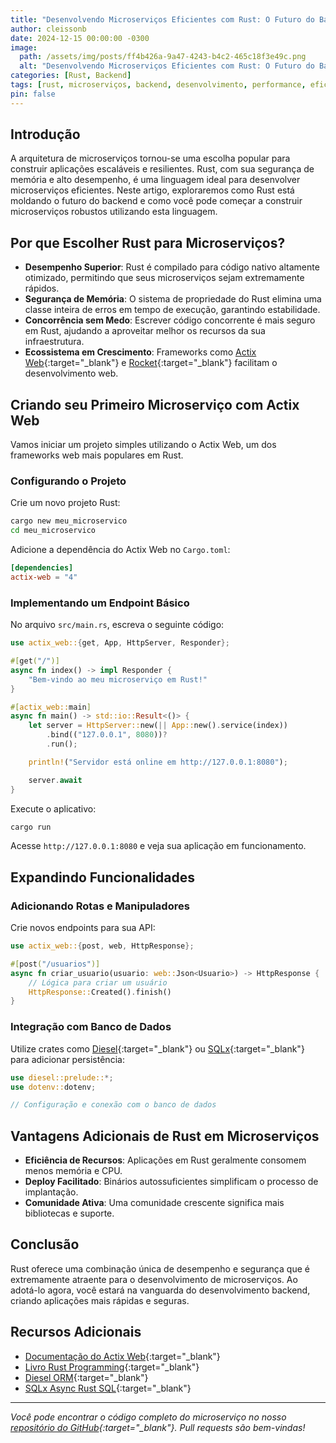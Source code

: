 ```yaml
---
title: "Desenvolvendo Microserviços Eficientes com Rust: O Futuro do Backend"
author: cleissonb
date: 2024-12-15 00:00:00 -0300
image:
  path: /assets/img/posts/ff4b426a-9a47-4243-b4c2-465c18f3e49c.png
  alt: "Desenvolvendo Microserviços Eficientes com Rust: O Futuro do Backend"
categories: [Rust, Backend]
tags: [rust, microserviços, backend, desenvolvimento, performance, eficiência]
pin: false
---
```


## Introdução

A arquitetura de microserviços tornou-se uma escolha popular para construir aplicações escaláveis e resilientes. Rust, com sua segurança de memória e alto desempenho, é uma linguagem ideal para desenvolver microserviços eficientes. Neste artigo, exploraremos como Rust está moldando o futuro do backend e como você pode começar a construir microserviços robustos utilizando esta linguagem.

## Por que Escolher Rust para Microserviços?

- **Desempenho Superior**: Rust é compilado para código nativo altamente otimizado, permitindo que seus microserviços sejam extremamente rápidos.
- **Segurança de Memória**: O sistema de propriedade do Rust elimina uma classe inteira de erros em tempo de execução, garantindo estabilidade.
- **Concorrência sem Medo**: Escrever código concorrente é mais seguro em Rust, ajudando a aproveitar melhor os recursos da sua infraestrutura.
- **Ecossistema em Crescimento**: Frameworks como [Actix Web](https://actix.rs/){:target="_blank"} e [Rocket](https://rocket.rs/){:target="_blank"} facilitam o desenvolvimento web.

## Criando seu Primeiro Microserviço com Actix Web

Vamos iniciar um projeto simples utilizando o Actix Web, um dos frameworks web mais populares em Rust.

### Configurando o Projeto

Crie um novo projeto Rust:

```bash
cargo new meu_microservico
cd meu_microservico
```

Adicione a dependência do Actix Web no `Cargo.toml`:

```toml
[dependencies]
actix-web = "4"
```

### Implementando um Endpoint Básico

No arquivo `src/main.rs`, escreva o seguinte código:

```rust
use actix_web::{get, App, HttpServer, Responder};

#[get("/")]
async fn index() -> impl Responder {
    "Bem-vindo ao meu microserviço em Rust!"
}

#[actix_web::main]
async fn main() -> std::io::Result<()> {
    let server = HttpServer::new(|| App::new().service(index))
        .bind(("127.0.0.1", 8080))?
        .run();

    println!("Servidor está online em http://127.0.0.1:8080");

    server.await
}
```

Execute o aplicativo:

```bash
cargo run
```

Acesse `http://127.0.0.1:8080` e veja sua aplicação em funcionamento.

## Expandindo Funcionalidades

### Adicionando Rotas e Manipuladores

Crie novos endpoints para sua API:

```rust
use actix_web::{post, web, HttpResponse};

#[post("/usuarios")]
async fn criar_usuario(usuario: web::Json<Usuario>) -> HttpResponse {
    // Lógica para criar um usuário
    HttpResponse::Created().finish()
}
```

### Integração com Banco de Dados

Utilize crates como [Diesel](https://diesel.rs/){:target="_blank"} ou [SQLx](https://github.com/launchbadge/sqlx){:target="_blank"} para adicionar persistência:

```rust
use diesel::prelude::*;
use dotenv::dotenv;

// Configuração e conexão com o banco de dados
```

## Vantagens Adicionais de Rust em Microserviços

- **Eficiência de Recursos**: Aplicações em Rust geralmente consomem menos memória e CPU.
- **Deploy Facilitado**: Binários autossuficientes simplificam o processo de implantação.
- **Comunidade Ativa**: Uma comunidade crescente significa mais bibliotecas e suporte.

## Conclusão

Rust oferece uma combinação única de desempenho e segurança que é extremamente atraente para o desenvolvimento de microserviços. Ao adotá-lo agora, você estará na vanguarda do desenvolvimento backend, criando aplicações mais rápidas e seguras.

## Recursos Adicionais

- [Documentação do Actix Web](https://actix.rs/){:target="_blank"}
- [Livro Rust Programming](https://doc.rust-lang.org/book/){:target="_blank"}
- [Diesel ORM](https://diesel.rs/){:target="_blank"}
- [SQLx Async Rust SQL](https://github.com/launchbadge/sqlx){:target="_blank"}

---

_Você pode encontrar o código completo do microserviço no nosso [repositório do GitHub](https://github.com/cleissonbarbosa/rust-microservice){:target="\_blank"}. Pull requests são bem-vindas!_